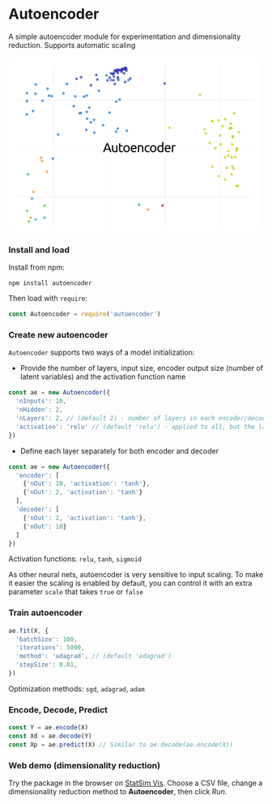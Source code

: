 # Autoencoder
A simple autoencoder module for experimentation and dimensionality reduction. Supports automatic scaling

![Autoencoder](./assets/autoencoder.png)

### Install and load
Install from npm:
```
npm install autoencoder
```

Then load with `require`:
```javascript
const Autoencoder = require('autoencoder')
```

### Create new autoencoder
`Autoencoder` supports two ways of a model initialization:
- Provide the number of layers, input size, encoder output size (number of latent variables) and the activation function name
```javascript
const ae = new Autoencoder({
  'nInputs': 10,
  'nHidden': 2,
  'nLayers': 2, // (default 2) - number of layers in each encoder/decoder
  'activation': 'relu' // (default 'relu') - applied to all, but the last layer
})
```
- Define each layer separately for both encoder and decoder
```javascript
const ae = new Autoencoder({
  'encoder': [
    {'nOut': 10, 'activation': 'tanh'},
    {'nOut': 2, 'activation': 'tanh'}
  ],
  'decoder': [
    {'nOut': 2, 'activation': 'tanh'},
    {'nOut': 10}
  ]
})
```

Activation functions: `relu`, `tanh`, `sigmoid`

As other neural nets, autoencoder is very sensitive to input scaling. To make it easier the scaling is enabled by default, you can control it with an extra parameter `scale` that takes `true` or `false`

### Train autoencoder
```javascript
ae.fit(X, {
  'batchSize': 100,
  'iterations': 5000,
  'method': 'adagrad', // (default 'adagrad')
  'stepSize': 0.01,
})
```

Optimization methods: `sgd`, `adagrad`, `adam`

### Encode, Decode, Predict
```javascript
const Y = ae.encode(X)
const Xd = ae.decode(Y)
const Xp = ae.predict(X) // Similar to ae.decode(ae.encode(X))
```

### Web demo (dimensionality reduction)

Try the package in the browser on [StatSim Vis](https://statsim.com/vis). Choose a CSV file, change a dimensionality reduction method to **Autoencoder**, then click *Run*.
